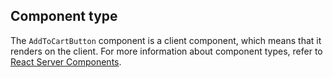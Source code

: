 ## Component type

The `AddToCartButton` component is a client component, which means that it renders on the client. For more information about component types, refer to [React Server Components](/api/hydrogen/framework/react-server-components).
